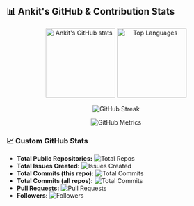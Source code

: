 ## 📊 Ankit's GitHub & Contribution Stats

<p align="center">
  <!-- GitHub Profile Stats -->
  <img src="https://github-readme-stats.vercel.app/api?username=Ankit-ai-lab&show_icons=true&theme=radical&count_private=true&include_all_commits=true" alt="Ankit's GitHub stats" height="160" />
  <!-- Top Languages -->
  <img src="https://github-readme-stats.vercel.app/api/top-langs/?username=Ankit-ai-lab&layout=compact&theme=radical" alt="Top Languages" height="160" />
</p>

<p align="center">
  <!-- GitHub Streak Stats (Current and Longest Streak) -->
  <img src="https://github-readme-streak-stats.herokuapp.com/?user=Ankit-ai-lab&theme=radical" alt="GitHub Streak" />
</p>

<p align="center">
  <!-- GitHub Metrics (shows longest streak, current streak, most productive day, etc.) -->
  <img src="https://metrics.lecoq.io/Ankit-ai-lab?template=classic&config.timezone=Asia%2FKolkata" alt="GitHub Metrics" />
</p>

### 📈 Custom GitHub Stats

- **Total Public Repositories:** ![Total Repos](https://img.shields.io/badge/Public%20Repos-5-blue?style=flat-square)
- **Total Issues Created:** ![Issues Created](https://img.shields.io/github/issues/Ankit-ai-lab?style=flat-square)
- **Total Commits (this repo):** ![Total Commits](https://img.shields.io/github/commit-activity/m/Ankit-ai-lab/Ankit-ai-lab?style=flat-square)
- **Total Commits (all repos):** ![Total Commits](https://img.shields.io/github/commit-activity/m/Ankit-ai-lab?style=flat-square)
- **Pull Requests:** ![Pull Requests](https://img.shields.io/github/issues-pr/Ankit-ai-lab?style=flat-square)
- **Followers:** ![Followers](https://img.shields.io/github/followers/Ankit-ai-lab?style=flat-square)